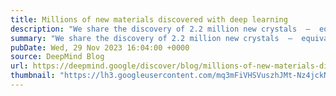 ```yaml
---
title: Millions of new materials discovered with deep learning
description: "We share the discovery of 2.2 million new crystals  –  equivalent to nearly 800 years’ worth of knowledge. We introduce Graph Networks for Materials Exploration (GNoME), our new deep learning tool that dramatically increases the speed and efficiency of discovery by predicting the stability of new materials."
summary: "We share the discovery of 2.2 million new crystals  –  equivalent to nearly 800 years’ worth of knowledge. We introduce Graph Networks for Materials Exploration (GNoME), our new deep learning tool that dramatically increases the speed and efficiency of discovery by predicting the stability of new materials."
pubDate: Wed, 29 Nov 2023 16:04:00 +0000
source: DeepMind Blog
url: https://deepmind.google/discover/blog/millions-of-new-materials-discovered-with-deep-learning/
thumbnail: "https://lh3.googleusercontent.com/mq3mFiVHSVuszhJMt-Nz4jckN5qy3cAckEIdNYDPhy8UHjxk4VkGFriqo8sA76teioNQ2fC3qgMH7FJfPc0L5JJPppXiZzHP7Rl3UodlU4IC4TWw=w1200-h630-n-nu"
---
```


